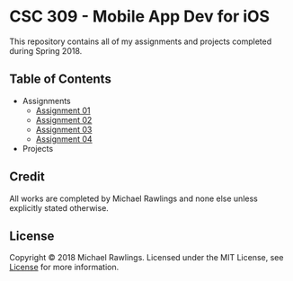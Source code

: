 # CSC 309 - Mobile App Dev for iOS
This repository contains all of my assignments and projects completed during Spring 2018.

## Table of Contents
* Assignments
    * [Assignment 01](./Assignment01/)
    * [Assignment 02](./Assignment02/)
    * [Assignment 03](./Assignment03/)
    * [Assignment 04](./Assignment04/)
* Projects


## Credit
All works are completed by Michael Rawlings and none else unless explicitly stated otherwise.

## License
Copyright &copy; 2018 Michael Rawlings. Licensed under the MIT License, see [License](LICENSE) for more information.
